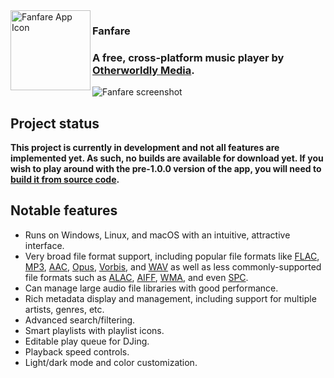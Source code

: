 <img width="128" src="./build/icon128x128.png" alt="Fanfare App Icon" align="left">

<div>
<h3>Fanfare</h3>
<h3>A free, cross-platform music player by <a href="https://otherworldly.media">Otherworldly Media</a>.</h3>
</div>

![Fanfare screenshot](./screenshots/fanfare.png)

## Project status

**This project is currently in development and not all features are implemented yet. As such, no builds are available for download yet. If you wish to play around with the pre-1.0.0 version of the app, you will need to [build it from source code](./DEVELOPMENT.md).**

## Notable features

- Runs on Windows, Linux, and macOS with an intuitive, attractive interface.
- Very broad file format support, including popular file formats like [FLAC](https://en.wikipedia.org/wiki/FLAC), [MP3](https://en.wikipedia.org/wiki/MP3), [AAC](https://en.wikipedia.org/wiki/Advanced_Audio_Coding), [Opus](https://en.wikipedia.org/wiki/Opus_(audio_format)), [Vorbis](https://en.wikipedia.org/wiki/Vorbis), and [WAV](https://en.wikipedia.org/wiki/WAV) as well as less commonly-supported file formats such as [ALAC](https://en.wikipedia.org/wiki/Apple_Lossless_Audio_Codec), [AIFF](https://en.wikipedia.org/wiki/Audio_Interchange_File_Format), [WMA](https://en.wikipedia.org/wiki/Windows_Media_Audio), and even [SPC](https://wiki.superfamicom.org/spc-and-rsn-file-format).
- Can manage large audio file libraries with good performance.
- Rich metadata display and management, including support for multiple artists, genres, etc.
- Advanced search/filtering.
- Smart playlists with playlist icons.
- Editable play queue for DJing.
- Playback speed controls.
- Light/dark mode and color customization.
